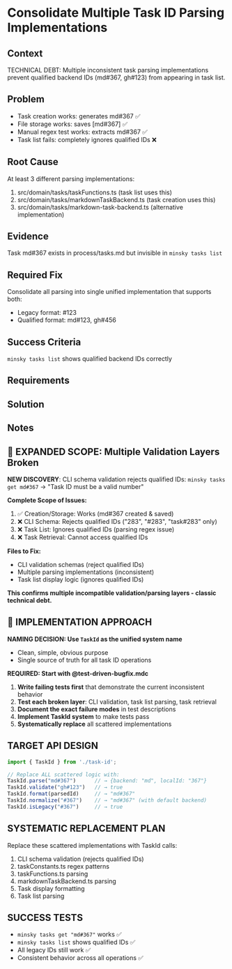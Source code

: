 # Consolidate Multiple Task ID Parsing Implementations

## Context

TECHNICAL DEBT: Multiple inconsistent task parsing implementations prevent qualified backend IDs (md#367, gh#123) from appearing in task list.

## Problem
- Task creation works: generates md#367 ✅  
- File storage works: saves [md#367] ✅
- Manual regex test works: extracts md#367 ✅
- Task list fails: completely ignores qualified IDs ❌

## Root Cause  
At least 3 different parsing implementations:
1. src/domain/tasks/taskFunctions.ts (task list uses this)
2. src/domain/tasks/markdownTaskBackend.ts (task creation uses this)  
3. src/domain/tasks/markdown-task-backend.ts (alternative implementation)

## Evidence
Task md#367 exists in process/tasks.md but invisible in `minsky tasks list`

## Required Fix
Consolidate all parsing into single unified implementation that supports both:
- Legacy format: #123  
- Qualified format: md#123, gh#456

## Success Criteria
`minsky tasks list` shows qualified backend IDs correctly

## Requirements

## Solution

## Notes
## 🎯 EXPANDED SCOPE: Multiple Validation Layers Broken

**NEW DISCOVERY**: CLI schema validation rejects qualified IDs:
`minsky tasks get md#367` → "Task ID must be a valid number"

**Complete Scope of Issues:**
1. ✅ Creation/Storage: Works (md#367 created & saved)
2. ❌ CLI Schema: Rejects qualified IDs ("283", "#283", "task#283" only)  
3. ❌ Task List: Ignores qualified IDs (parsing regex issue)
4. ❌ Task Retrieval: Cannot access qualified IDs

**Files to Fix:**
- CLI validation schemas (reject qualified IDs)
- Multiple parsing implementations (inconsistent)
- Task list display logic (ignores qualified IDs)

**This confirms multiple incompatible validation/parsing layers - classic technical debt.**


## 🎯 IMPLEMENTATION APPROACH

**NAMING DECISION: Use `TaskId` as the unified system name**
- Clean, simple, obvious purpose
- Single source of truth for all task ID operations

**REQUIRED: Start with @test-driven-bugfix.mdc**
1. **Write failing tests first** that demonstrate the current inconsistent behavior
2. **Test each broken layer**: CLI validation, task list parsing, task retrieval  
3. **Document the exact failure modes** in test descriptions
4. **Implement TaskId system** to make tests pass
5. **Systematically replace** all scattered implementations

## TARGET API DESIGN
```typescript
import { TaskId } from './task-id';

// Replace ALL scattered logic with:
TaskId.parse("md#367")      // → {backend: "md", localId: "367"}
TaskId.validate("gh#123")   // → true  
TaskId.format(parsedId)     // → "md#367"
TaskId.normalize("#367")    // → "md#367" (with default backend)
TaskId.isLegacy("#367")     // → true
```

## SYSTEMATIC REPLACEMENT PLAN
Replace these scattered implementations with TaskId calls:
1. CLI schema validation (rejects qualified IDs)
2. taskConstants.ts regex patterns  
3. taskFunctions.ts parsing
4. markdownTaskBackend.ts parsing
5. Task display formatting
6. Task list parsing

## SUCCESS TESTS
- `minsky tasks get "md#367"` works ✅
- `minsky tasks list` shows qualified IDs ✅  
- All legacy IDs still work ✅
- Consistent behavior across all operations ✅
